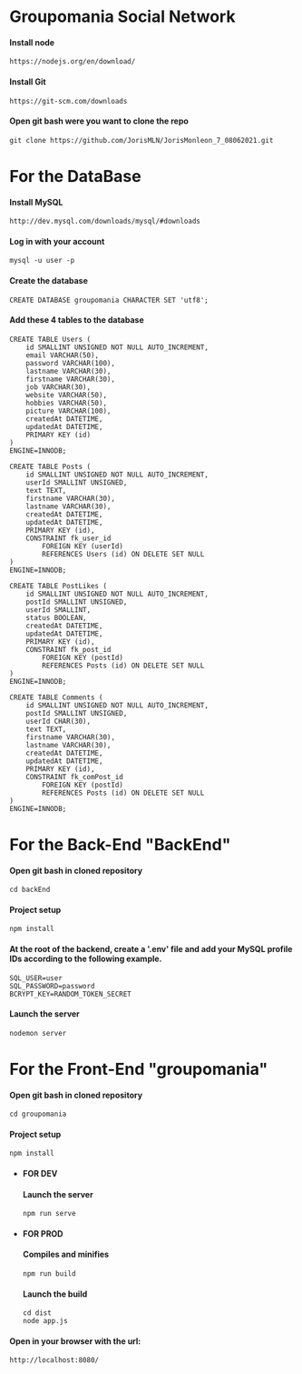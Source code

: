 # Groupomania Social Network
#### Install node
```
https://nodejs.org/en/download/
```
#### Install Git
```
https://git-scm.com/downloads
```
#### Open git bash were you want to clone the repo
```
git clone https://github.com/JorisMLN/JorisMonleon_7_08062021.git
```


# For the DataBase
#### Install MySQL
```
http://dev.mysql.com/downloads/mysql/#downloads
```
#### Log in with your account
```
mysql -u user -p
```
#### Create the database
```
CREATE DATABASE groupomania CHARACTER SET 'utf8';
```
#### Add these 4 tables to the database
```
CREATE TABLE Users (
    id SMALLINT UNSIGNED NOT NULL AUTO_INCREMENT,
    email VARCHAR(50),
    password VARCHAR(100),
    lastname VARCHAR(30),
    firstname VARCHAR(30),
    job VARCHAR(30),
    website VARCHAR(50),
    hobbies VARCHAR(50),
    picture VARCHAR(100),
    createdAt DATETIME,
    updatedAt DATETIME,
    PRIMARY KEY (id)
)
ENGINE=INNODB;

CREATE TABLE Posts (
    id SMALLINT UNSIGNED NOT NULL AUTO_INCREMENT,
    userId SMALLINT UNSIGNED,
    text TEXT,
    firstname VARCHAR(30),
    lastname VARCHAR(30),
    createdAt DATETIME,
    updatedAt DATETIME,
    PRIMARY KEY (id),
    CONSTRAINT fk_user_id
        FOREIGN KEY (userId)
        REFERENCES Users (id) ON DELETE SET NULL
)
ENGINE=INNODB;

CREATE TABLE PostLikes (
    id SMALLINT UNSIGNED NOT NULL AUTO_INCREMENT,
    postId SMALLINT UNSIGNED,
    userId SMALLINT,
    status BOOLEAN,
    createdAt DATETIME,
    updatedAt DATETIME,
    PRIMARY KEY (id),
    CONSTRAINT fk_post_id
        FOREIGN KEY (postId)
        REFERENCES Posts (id) ON DELETE SET NULL
)
ENGINE=INNODB;

CREATE TABLE Comments (
    id SMALLINT UNSIGNED NOT NULL AUTO_INCREMENT,
    postId SMALLINT UNSIGNED,
    userId CHAR(30),
    text TEXT,
    firstname VARCHAR(30),
    lastname VARCHAR(30),
    createdAt DATETIME,
    updatedAt DATETIME,
    PRIMARY KEY (id),
    CONSTRAINT fk_comPost_id
        FOREIGN KEY (postId)
        REFERENCES Posts (id) ON DELETE SET NULL
)
ENGINE=INNODB;
```


# For the Back-End "BackEnd"
#### Open git bash in cloned repository
```
cd backEnd
```
#### Project setup
```
npm install
```
#### At the root of the backend, create a '.env' file and add your MySQL profile IDs according to the following example.
```
SQL_USER=user
SQL_PASSWORD=password
BCRYPT_KEY=RANDOM_TOKEN_SECRET
```
#### Launch the server
```
nodemon server
```

# For the Front-End "groupomania"
#### Open git bash in cloned repository
```
cd groupomania
```
#### Project setup
```
npm install
```

* #### FOR DEV
     #### Launch the server
    ```
    npm run serve
    ```

* #### FOR PROD
     #### Compiles and minifies
    ```
    npm run build
    ```
     #### Launch the build
    ```
    cd dist
    node app.js
    ```
    
#### Open in your browser with the url:
```
http://localhost:8080/
```
